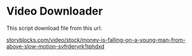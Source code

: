 <h1>Video Downloader</h1>
<p>This script download file from this url:</p>
<p><a href="https://www.storyblocks.com/video/stock/money-is-falling-on-a-young-man-from-above-slow-motion-svfrderyrk1tphdxd">storyblocks.com/video/stock/money-is-falling-on-a-young-man-from-above-slow-motion-svfrderyrk1tphdxd</a></p>
